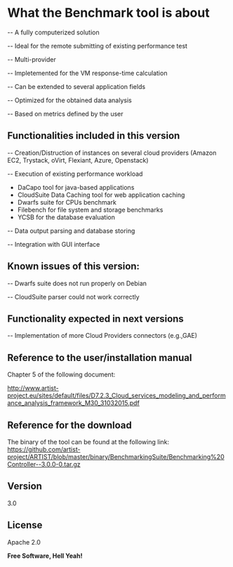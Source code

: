 What the Benchmark tool is about
==================


-- A fully computerized solution
 	
-- Ideal for the remote submitting of existing performance test
 
-- Multi-provider
	
-- Impletemented for the VM response-time calculation
 	
-- Can be extended to several application fields

-- Optimized for the obtained data analysis
 	
-- Based on metrics defined by the user


Functionalities included in this version
----

-- 	Creation/Distruction of instances on several cloud providers (Amazon EC2, Trystack, oVirt, Flexiant, Azure, Openstack)

-- Execution of existing performance workload
- DaCapo tool for java-based applications
- CloudSuite Data Caching tool for web application caching
- Dwarfs suite for CPUs benchmark
- Filebench for file system and storage benchmarks
- YCSB for the database evaluation

-- Data output parsing and database storing 

-- Integration with GUI interface    

Known issues of this version:
----
-- Dwarfs suite does not run properly on Debian

-- CloudSuite parser could not work correctly


Functionality expected in next versions
----

-- Implementation of more Cloud Providers connectors (e.g.,GAE)

Reference to the user/installation manual
----
Chapter 5 of the following document:

http://www.artist-project.eu/sites/default/files/D7.2.3_Cloud_services_modeling_and_performance_analysis_framework_M30_31032015.pdf

Reference for the download
----
The binary of the tool can be found at the following link:
https://github.com/artist-project/ARTIST/blob/master/binary/BenchmarkingSuite/Benchmarking%20Controller--3.0.0-0.tar.gz

Version
----

3.0

License
----

Apache 2.0


**Free Software, Hell Yeah!**


